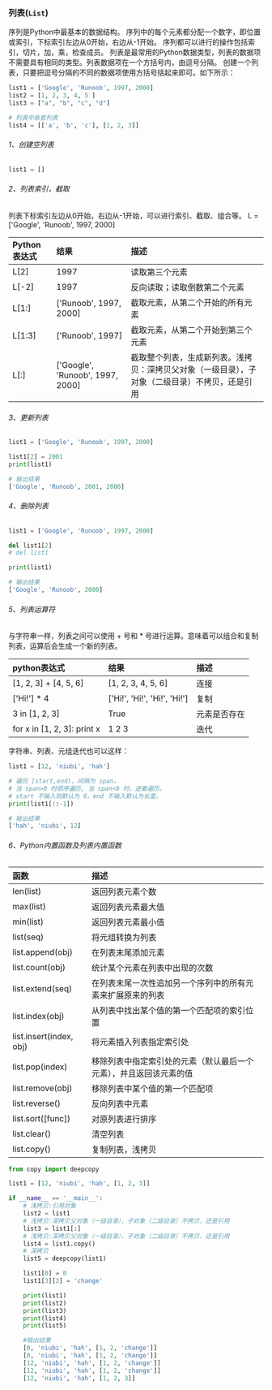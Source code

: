 ### 列表(```List```)

序列是Python中最基本的数据结构。
序列中的每个元素都分配一个数字，即位置或索引，下标索引左边从0开始，右边从-1开始。
序列都可以进行的操作包括索引，切片，加，乘，检查成员。
列表是最常用的Python数据类型，列表的数据项不需要具有相同的类型。列表数据项在一个方括号内，由逗号分隔。
创建一个列表，只要把逗号分隔的不同的数据项使用方括号括起来即可。如下所示：

```python
list1 = ['Google', 'Runoob', 1997, 2000]
list2 = [1, 2, 3, 4, 5 ]
list3 = ["a", "b", "c", "d"]

# 列表中嵌套列表
list4 = [['a', 'b', 'c'], [1, 2, 3]]
```

###### 1、创建空列表
```python
list1 = []
```

###### 2、列表索引，截取

列表下标索引左边从0开始，右边从-1开始，可以进行索引、截取、组合等。
L = ['Google', 'Runoob', 1997, 2000]

| Python表达式 | 结果 | 描述 |
| :--- | :--- | :--- |
| L[2] | 1997 | 读取第三个元素 |
| L[-2] | 1997 | 反向读取；读取倒数第二个元素 |
| L[1:] | ['Runoob', 1997, 2000] | 截取元素，从第二个开始的所有元素 |
| L[1:3] | ['Runoob', 1997] | 截取元素，从第二个开始到第三个元素 |
| L[:] | ['Google', 'Runoob', 1997, 2000] | 截取整个列表，生成新列表。浅拷贝：深拷贝父对象（一级目录），子对象（二级目录）不拷贝，还是引用|

###### 3、更新列表
```python
list1 = ['Google', 'Runoob', 1997, 2000]

list1[2] = 2001
print(list1)

# 输出结果
['Google', 'Runoob', 2001, 2000]
```

###### 4、删除列表
```python
list1 = ['Google', 'Runoob', 1997, 2000]

del list1[2]
# del list1

print(list1)

# 输出结果
['Google', 'Runoob', 2000]
```

###### 5、列表运算符

与字符串一样，列表之间可以使用 + 号和 * 号进行运算。意味着可以组合和复制列表，运算后会生成一个新的列表。

| python表达式 | 结果 | 描述 |
| :--- | :--- | :--- |
| [1, 2, 3] + [4, 5, 6]    | [1, 2, 3, 4, 5, 6] | 连接 |
| ['Hi!'] * 4 | ['Hi!', 'Hi!', 'Hi!', 'Hi!']      |   复制 |
| 3 in [1, 2, 3] | True      |    元素是否存在 |
| for x in [1, 2, 3]: print x | 1 2 3      |    迭代 |

字符串、列表、元组迭代也可以这样：
```python
list1 = [12, 'niubi', 'hah']

# 遍历 [start,end)，间隔为 span，
# 当 span>0 时顺序遍历, 当 span<0 时，逆着遍历。
# start 不输入则默认为 0，end 不输入默认为长度。
print(list1[::-1])

# 输出结果
['hah', 'niubi', 12]
```

###### 6、Python内置函数及列表内置函数

| 函数 | 描述 |
| :--- | :--- |
|len(list) |返回列表元素个数|
|max(list) |返回列表元素最大值|
|min(list) |返回列表元素最小值|
|list(seq) |将元组转换为列表|
|list.append(obj) |在列表末尾添加元素|
|list.count(obj) |统计某个元素在列表中出现的次数|
|list.extend(seq) |在列表末尾一次性追加另一个序列中的所有元素来扩展原来的列表|
|list.index(obj) |从列表中找出某个值的第一个匹配项的索引位置|
|list.insert(index, obj) |将元素插入列表指定索引处|
|list.pop(index) |移除列表中指定索引处的元素（默认最后一个元素），并且返回该元素的值|
|list.remove(obj) |移除列表中某个值的第一个匹配项|
|list.reverse() |反向列表中元素|
|list.sort([func]) |对原列表进行排序|
|list.clear() |清空列表|
|list.copy() |复制列表，浅拷贝|

```python
from copy import deepcopy

list1 = [12, 'niubi', 'hah', [1, 2, 3]]

if __name__ == '__main__':
    # 浅拷贝:引用对象
    list2 = list1
    # 浅拷贝:深拷贝父对象（一级目录），子对象（二级目录）不拷贝，还是引用
    list3 = list1[:]
    # 浅拷贝:深拷贝父对象（一级目录），子对象（二级目录）不拷贝，还是引用
    list4 = list1.copy()
    # 深拷贝
    list5 = deepcopy(list1)

    list1[0] = 0
    list1[3][2] = 'change'

    print(list1)
    print(list2)
    print(list3)
    print(list4)
    print(list5)

    #输出结果
    [0, 'niubi', 'hah', [1, 2, 'change']]
    [0, 'niubi', 'hah', [1, 2, 'change']]
    [12, 'niubi', 'hah', [1, 2, 'change']]
    [12, 'niubi', 'hah', [1, 2, 'change']]
    [12, 'niubi', 'hah', [1, 2, 3]]
```